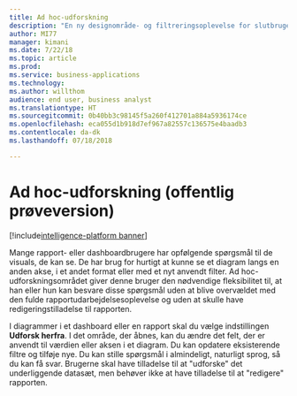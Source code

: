 ```yaml
---
title: Ad hoc-udforskning
description: "En ny designområde- og filtreringsoplevelse for slutbrugere giver mulighed for yderligere at udforske visuals fra et dashboard eller en rapport, selvom du ikke har redigeringstilladelser til rapporten"
author: MI77
manager: kimani
ms.date: 7/22/18
ms.topic: article
ms.prod: 
ms.service: business-applications
ms.technology: 
ms.author: willthom
audience: end user, business analyst
ms.translationtype: HT
ms.sourcegitcommit: 0b40bb3c98145f5a260f412701a884a5936174ce
ms.openlocfilehash: eca055d1b918d7ef967a82557c136575e4baadb3
ms.contentlocale: da-dk
ms.lasthandoff: 07/18/2018

---
```


# <a name="ad-hoc-exploration-public-preview"></a>Ad hoc-udforskning (offentlig prøveversion)

[!include[intelligence-platform banner](../../includes/intelligence-platform.md)]



Mange rapport- eller dashboardbrugere har opfølgende spørgsmål til de visuals, de kan se. De har brug for hurtigt at kunne se et diagram langs en anden akse, i et andet format eller med et nyt anvendt filter. Ad hoc-udforskningsområdet giver denne bruger den nødvendige fleksibilitet til, at han eller hun kan besvare disse spørgsmål uden at blive overvældet med den fulde rapportudarbejdelsesoplevelse og uden at skulle have redigeringstilladelse til rapporten. 

I diagrammer i et dashboard eller en rapport skal du vælge indstillingen **Udforsk herfra**. I det område, der åbnes, kan du ændre det felt, der er anvendt til værdien eller aksen i et diagram. Du kan opdatere eksisterende filtre og tilføje nye. Du kan stille spørgsmål i almindeligt, naturligt sprog, så du kan få svar. Brugerne skal have tilladelse til at "udforske" det underliggende datasæt, men behøver ikke at have tilladelse til at "redigere" rapporten.

<!--
### Who uses this feature
This feature is intended for end users and business analysts. 
## Status
### Development status
In development
#### Target timeframe
October ‘18
-->

